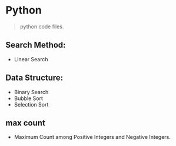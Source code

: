 # Python

> python code files.

## Search Method:
- Linear Search

## Data Structure:
- Binary Search 
- Bubble Sort 
- Selection Sort

## max count
- Maximum Count among Positive Integers and Negative Integers.
